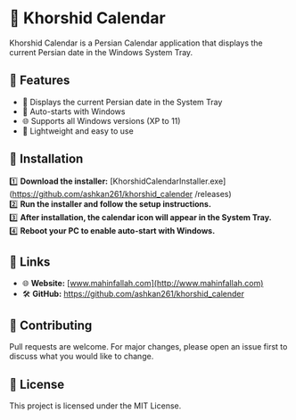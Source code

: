 # 📆 Khorshid Calendar

Khorshid Calendar is a Persian Calendar application that displays the current Persian date in the Windows System Tray.

## 🚀 Features
- 📌 Displays the current Persian date in the System Tray
- 🔄 Auto-starts with Windows
- 🌐 Supports all Windows versions (XP to 11)
- 🔧 Lightweight and easy to use

## 🔹 Installation
1️⃣ **Download the installer:** [KhorshidCalendarInstaller.exe](https://github.com/ashkan261/khorshid_calender /releases)  
2️⃣ **Run the installer and follow the setup instructions.**  
3️⃣ **After installation, the calendar icon will appear in the System Tray.**  
4️⃣ **Reboot your PC to enable auto-start with Windows.**  

## 🔗 Links
- 🌐 **Website:** [www.mahinfallah.com](http://www.mahinfallah.com)
- 🛠️ **GitHub:** [https://github.com/ashkan261/khorshid_calender ](https://github.com/ashkan261/khorshid_calender )

## 🤝 Contributing
Pull requests are welcome. For major changes, please open an issue first to discuss what you would like to change.

## 📜 License
This project is licensed under the MIT License.
